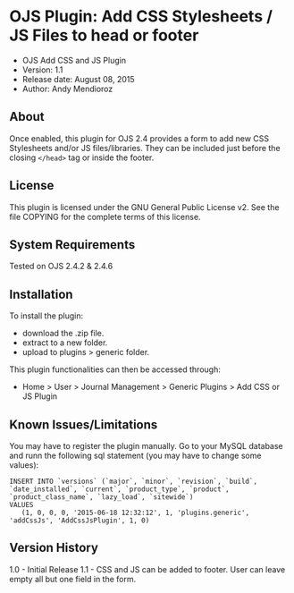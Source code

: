 # OJS Plugin: Add CSS Stylesheets / JS Files to head or footer

- OJS Add CSS and JS Plugin<br>
- Version: 1.1
- Release date: August 08, 2015
- Author: Andy Mendioroz 

About
-----
Once enabled, this plugin for OJS 2.4 provides a form to add new CSS Stylesheets and/or JS files/libraries. They can be included just before the closing `</head>` tag or inside the footer.

License
-------
This plugin is licensed under the GNU General Public License v2. See the file COPYING for the 
complete terms of this license.

System Requirements
-------------------
Tested on OJS 2.4.2 & 2.4.6

Installation
------------
To install the plugin:
 - download the .zip file.
 - extract to a new folder.
 - upload to plugins > generic folder.

This plugin functionalities can then be accessed through: 
 - Home > User > Journal Management > Generic Plugins > Add CSS or JS Plugin

Known Issues/Limitations
---------
You may have to register the plugin manually. Go to your MySQL database and runn the following sql statement (you may have to change some values):

```
INSERT INTO `versions` (`major`, `minor`, `revision`, `build`, `date_installed`, `current`, `product_type`, `product`, `product_class_name`, `lazy_load`, `sitewide`)
VALUES
   (1, 0, 0, 0, '2015-06-18 12:32:12', 1, 'plugins.generic', 'addCssJs', 'AddCssJsPlugin', 1, 0)
```

Version History
---------------
1.0	- Initial Release
1.1 - CSS and JS can be added to footer. User can leave empty all but one field in the form.
